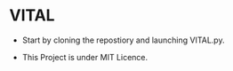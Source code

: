 # VITAL
- Start by cloning the repostiory and launching VITAL.py.

- This Project is under MIT Licence.
